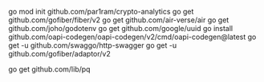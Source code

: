 go mod init github.com/par1ram/crypto-analytics
go get github.com/gofiber/fiber/v2
go get github.com/air-verse/air
go get github.com/joho/godotenv
go get github.com/google/uuid
go install github.com/oapi-codegen/oapi-codegen/v2/cmd/oapi-codegen@latest
go get -u github.com/swaggo/http-swagger
go get -u github.com/gofiber/adaptor/v2

go get github.com/lib/pq
